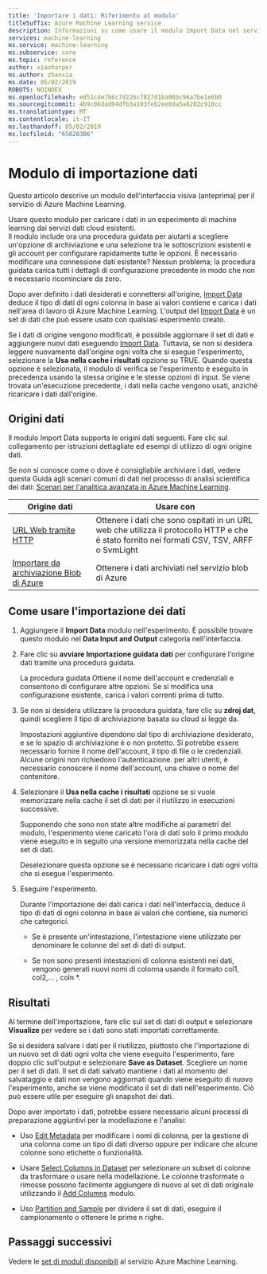 ```yaml
---
title: 'Importare i dati: Riferimento al modulo'
titleSuffix: Azure Machine Learning service
description: Informazioni su come usare il modulo Import Data nel servizio Azure Machine Learning per caricare i dati in un esperimento di machine learning dai servizi dati cloud esistenti.
services: machine-learning
ms.service: machine-learning
ms.subservice: core
ms.topic: reference
author: xiaoharper
ms.author: zhanxia
ms.date: 05/02/2019
ROBOTS: NOINDEX
ms.openlocfilehash: ed51c4e7b6c7d226c7827d1ba00bc96a7be1e6b0
ms.sourcegitcommit: 4b9c06dad94dfb3a103feb2ee0da5a6202c910cc
ms.translationtype: MT
ms.contentlocale: it-IT
ms.lasthandoff: 05/02/2019
ms.locfileid: "65028306"
---
```

# <a name="import-data-module"></a>Modulo di importazione dati

Questo articolo descrive un modulo dell'interfaccia visiva (anteprima) per il servizio di Azure Machine Learning.

Usare questo modulo per caricare i dati in un esperimento di machine learning dai servizi dati cloud esistenti.  
Il modulo include ora una procedura guidata per aiutarti a scegliere un'opzione di archiviazione e una selezione tra le sottoscrizioni esistenti e gli account per configurare rapidamente tutte le opzioni. È necessario modificare una connessione dati esistente? Nessun problema; la procedura guidata carica tutti i dettagli di configurazione precedente in modo che non è necessario ricominciare da zero. 
  
Dopo aver definito i dati desiderati e connettersi all'origine, [Import Data](./import-data.md) deduce il tipo di dati di ogni colonna in base ai valori contiene e carica i dati nell'area di lavoro di Azure Machine Learning. L'output del [Import Data](./import-data.md) è un set di dati che può essere usato con qualsiasi esperimento creato.

  
Se i dati di origine vengono modificati, è possibile aggiornare il set di dati e aggiungere nuovi dati eseguendo [Import Data](./import-data.md). Tuttavia, se non si desidera leggere nuovamente dall'origine ogni volta che si esegue l'esperimento, selezionare la **Usa nella cache i risultati** opzione su TRUE. Quando questa opzione è selezionata, il modulo di verifica se l'esperimento è eseguito in precedenza usando la stessa origine e le stesse opzioni di input. Se viene trovata un'esecuzione precedente, i dati nella cache vengono usati, anziché ricaricare i dati dall'origine.
 

## <a name="data-sources"></a>Origini dati

Il modulo Import Data supporta le origini dati seguenti. Fare clic sul collegamento per istruzioni dettagliate ed esempi di utilizzo di ogni origine dati. 
 
Se non si conosce come o dove è consigliabile archiviare i dati, vedere questa Guida agli scenari comuni di dati nel processo di analisi scientifica dei dati:  [Scenari per l'analitica avanzata in Azure Machine Learning](https://docs.microsoft.com/azure/machine-learning/machine-learning-data-science-plan-sample-scenarios). 


|Origine dati| Usare con|
|-----------|-----------|  
|[URL Web tramite HTTP](./import-from-web-url-via-http.md)|Ottenere i dati che sono ospitati in un URL web che utilizza il protocollo HTTP e che è stato fornito nei formati CSV, TSV, ARFF o SvmLight|  
|[Importare da archiviazione Blob di Azure](./import-from-azure-blob-storage.md) |Ottenere i dati archiviati nel servizio blob di Azure|  

## <a name="how-to-use-import-data"></a>Come usare l'importazione dei dati
 
1. Aggiungere il **Import Data** modulo nell'esperimento. È possibile trovare questo modulo nel **Data Input and Output** categoria nell'interfaccia.

2. Fare clic su **avviare Importazione guidata dati** per configurare l'origine dati tramite una procedura guidata.

    La procedura guidata Ottiene il nome dell'account e credenziali e consentono di configurare altre opzioni. Se si modifica una configurazione esistente, carica i valori correnti prima di tutto.

3. Se non si desidera utilizzare la procedura guidata, fare clic su **zdroj dat**, quindi scegliere il tipo di archiviazione basata su cloud si legge da. 

    Impostazioni aggiuntive dipendono dal tipo di archiviazione desiderato, e se lo spazio di archiviazione è o non protetto. Si potrebbe essere necessario fornire il nome dell'account, il tipo di file o le credenziali. Alcune origini non richiedono l'autenticazione. per altri utenti, è necessario conoscere il nome dell'account, una chiave o nome del contenitore.

4. Selezionare il **Usa nella cache i risultati** opzione se si vuole memorizzare nella cache il set di dati per il riutilizzo in esecuzioni successive.

    Supponendo che sono non state altre modifiche ai parametri del modulo, l'esperimento viene caricato l'ora di dati solo il primo modulo viene eseguito e in seguito una versione memorizzata nella cache del set di dati.

    Deselezionare questa opzione se è necessario ricaricare i dati ogni volta che si esegue l'esperimento.

5. Eseguire l'esperimento.

    Durante l'importazione dei dati carica i dati nell'interfaccia, deduce il tipo di dati di ogni colonna in base ai valori che contiene, sia numerici che categorici.

    - Se è presente un'intestazione, l'intestazione viene utilizzato per denominare le colonne del set di dati di output.

    - Se non sono presenti intestazioni di colonna esistenti nei dati, vengono generati nuovi nomi di colonna usando il formato col1, col2,... , coln *.

## <a name="results"></a>Risultati

Al termine dell'importazione, fare clic sul set di dati di output e selezionare **Visualize** per vedere se i dati sono stati importati correttamente.

Se si desidera salvare i dati per il riutilizzo, piuttosto che l'importazione di un nuovo set di dati ogni volta che viene eseguito l'esperimento, fare doppio clic sull'output e selezionare **Save as Dataset**. Scegliere un nome per il set di dati. Il set di dati salvato mantiene i dati al momento del salvataggio e dati non vengono aggiornati quando viene eseguito di nuovo l'esperimento, anche se viene modificato il set di dati nell'esperimento. Ciò può essere utile per eseguire gli snapshot dei dati.

Dopo aver importato i dati, potrebbe essere necessario alcuni processi di preparazione aggiuntivi per la modellazione e l'analisi:


- Uso [Edit Metadata](./edit-metadata.md) per modificare i nomi di colonna, per la gestione di una colonna come un tipo di dati diverso oppure per indicare che alcune colonne sono etichette o funzionalità.

- Usare [Select Columns in Dataset](./select-columns-in-dataset.md) per selezionare un subset di colonne da trasformare o usare nella modellazione. Le colonne trasformate o rimosse possono facilmente aggiungere di nuovo al set di dati originale utilizzando il [Add Columns](./add-columns.md) modulo.  

- Uso [Partition and Sample](./partition-and-sample.md) per dividere il set di dati, eseguire il campionamento o ottenere le prime n righe.

## <a name="next-steps"></a>Passaggi successivi

Vedere le [set di moduli disponibili](module-reference.md) al servizio Azure Machine Learning. 